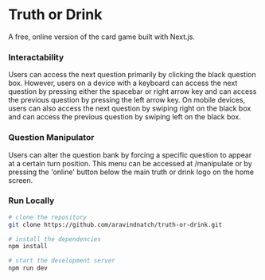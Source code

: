 # Truth or Drink

A free, online version of the card game built with Next.js. 

### Interactability
Users can access the next question primarily by clicking the black question box. However, users on a device with a keyboard can access the next question by pressing either the spacebar or right arrow key and can access the previous question by pressing the left arrow key. On mobile devices, users can also access the next question by swiping right on the black box and can access the previous question by swiping left on the black box.

### Question Manipulator
Users can alter the question bank by forcing a specific question to appear at a certain turn position. This menu can be accessed at /manipulate or by pressing the 'online' button below the main truth or drink logo on the home screen.

### Run Locally

```bash
# clone the repository
git clone https://github.com/aravindnatch/truth-or-drink.git

# install the dependencies
npm install

# start the development server
npm run dev
```

